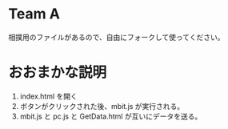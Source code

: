 # Team A

相撲用のファイルがあるので、自由にフォークして使ってください。


# おおまかな説明

<ol>
  <li>index.html を開く</li>
  <li>ボタンがクリックされた後、mbit.js が実行される。</li>
  <li>mbit.js と pc.js と GetData.html が互いにデータを送る。</li>
</ol>
